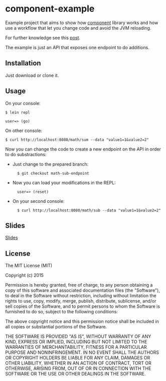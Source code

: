 # component-example

Example project that aims to show how [component](https://github.com/stuartsierra/component) library works and how use a workflow that let you change code and avoid the JVM reloading.

For further knowledge see this [post](http://thinkrelevance.com/blog/2013/06/04/clojure-workflow-reloaded).

The example is just an API that exposes one endpoint to do additions. 


## Installation

Just download or clone it.


## Usage

On your console:

    $ lein repl
    
    user=> (go)

On other console:
    
    $ curl http://localhost:8080/math/sum --data "value1=1&value2=2"
    
Now you can change the code to create a new endpoint on the API in order to do substractions:

- Just change to the prepared branch:

        $ git checkout math-sub-endpoint
    
- Now you can load your modifications in the REPL:

        user=> (reset)
    
- On your second console:
    
        $ curl http://localhost:8080/math/sub --data "value1=1&value2=2" 


## Slides

[Slides](http://www.slideshare.net/jllonch/component-library)


## License

The MIT License (MIT)

Copyright (c) 2015

Permission is hereby granted, free of charge, to any person obtaining a copy
of this software and associated documentation files (the "Software"), to deal
in the Software without restriction, including without limitation the rights
to use, copy, modify, merge, publish, distribute, sublicense, and/or sell
copies of the Software, and to permit persons to whom the Software is
furnished to do so, subject to the following conditions:

The above copyright notice and this permission notice shall be included in
all copies or substantial portions of the Software.

THE SOFTWARE IS PROVIDED "AS IS", WITHOUT WARRANTY OF ANY KIND, EXPRESS OR
IMPLIED, INCLUDING BUT NOT LIMITED TO THE WARRANTIES OF MERCHANTABILITY,
FITNESS FOR A PARTICULAR PURPOSE AND NONINFRINGEMENT. IN NO EVENT SHALL THE
AUTHORS OR COPYRIGHT HOLDERS BE LIABLE FOR ANY CLAIM, DAMAGES OR OTHER
LIABILITY, WHETHER IN AN ACTION OF CONTRACT, TORT OR OTHERWISE, ARISING FROM,
OUT OF OR IN CONNECTION WITH THE SOFTWARE OR THE USE OR OTHER DEALINGS IN
THE SOFTWARE.
